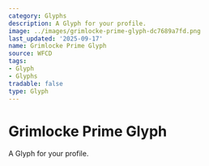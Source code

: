 ```yaml
---
category: Glyphs
description: A Glyph for your profile.
image: ../images/grimlocke-prime-glyph-dc7689a7fd.png
last_updated: '2025-09-17'
name: Grimlocke Prime Glyph
source: WFCD
tags:
- Glyph
- Glyphs
tradable: false
type: Glyph
---
```


# Grimlocke Prime Glyph

A Glyph for your profile.

